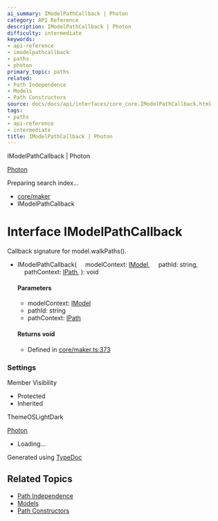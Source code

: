 ```yaml
---
ai_summary: IModelPathCallback | Photon
category: API Reference
description: IModelPathCallback | Photon
difficulty: intermediate
keywords:
- api-reference
- imodelpathcallback
- paths
- photon
primary_topic: paths
related:
- Path Independence
- Models
- Path Constructors
source: docs/docs/api/interfaces/core_core.IModelPathCallback.html
tags:
- paths
- api-reference
- intermediate
title: IModelPathCallback | Photon
---
```

IModelPathCallback | Photon

[Photon](../index.md)




Preparing search index...

* [core/maker](../modules/core_core.md)
* IModelPathCallback

# Interface IModelPathCallback

Callback signature for model.walkPaths().

* IModelPathCallback(
      modelContext: [IModel](core_schema.IModel.md),
      pathId: string,
      pathContext: [IPath](core_schema.IPath.md),
  ): void

  #### Parameters

  + modelContext: [IModel](core_schema.IModel.md)
  + pathId: string
  + pathContext: [IPath](core_schema.IPath.md)

  #### Returns void

  + Defined in [core/maker.ts:373](https://github.com/mwhite454/photon/blob/main/packages/photon/src/core/maker.ts#L373)

### Settings

Member Visibility

* Protected
* Inherited

ThemeOSLightDark

[Photon](../index.md)

* Loading...

Generated using [TypeDoc](https://typedoc.org/)

## Related Topics

- [Path Independence](../index.md)
- [Models](../index.md)
- [Path Constructors](../index.md)
